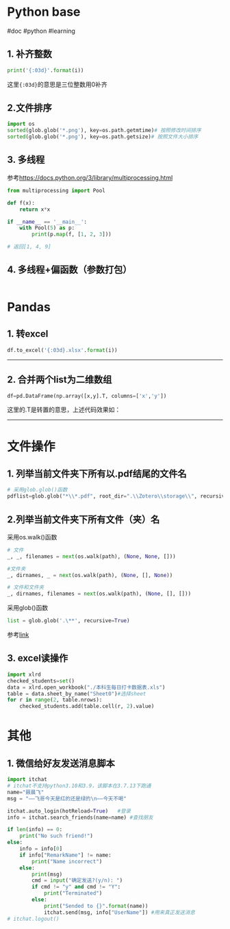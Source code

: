# Python base
#doc #python #learning
## 1. 补齐整数
```python
print('{:03d}'.format(i))
```
这里`{:03d}`的意思是三位整数用0补齐

## 2.文件排序
```python
import os
sorted(glob.glob('*.png'), key=os.path.getmtime)# 按照修改时间排序
sorted(glob.glob('*.png'), key=os.path.getsize)# 按照文件大小排序
```

## 3. 多线程
参考<https://docs.python.org/3/library/multiprocessing.html>
```python
from multiprocessing import Pool

def f(x):
    return x*x

if __name__ == '__main__':
    with Pool(5) as p:
        print(p.map(f, [1, 2, 3]))

# 返回[1, 4, 9]
```

## 4. 多线程+偏函数（参数打包）
```python

```
# Pandas
## 1. 转excel
```python
df.to_excel('{:03d}.xlsx'.format(i))
```

---
## 2. 合并两个list为二维数组
```python
df=pd.DataFrame(np.array([x,y].T, columns=['x','y'])
```
这里的.T是转置的意思，上述代码效果如：


___
# 文件操作
## 1. 列举当前文件夹下所有以.pdf结尾的文件名
```python
# 采用glob.glob()函数
pdflist=glob.glob("*\\*.pdf", root_dir=".\\Zotero\\storage\\", recursive=True)
```

## 2.列举当前文件夹下所有文件（夹）名
采用os.walk()函数
```python
# 文件
_, _, filenames = next(os.walk(path), (None, None, []))

#文件夹
_, dirnames, _ = next(os.walk(path), (None, [], None))

# 文件和文件夹
_, dirnames, filenames = next(os.walk(path), (None, [], []))
```
采用glob()函数
```python
list = glob.glob('.\**', recursive=True)
```
参考[link](https://www.geeksforgeeks.org/how-to-use-glob-function-to-find-files-recursively-in-python/)

## 3. excel读操作
```python
import xlrd
checked_students=set()
data = xlrd.open_workbook("./本科生每日打卡数据表.xls")
table = data.sheet_by_name("Sheet0")#选择sheet
for r in range(2, table.nrows):
	checked_students.add(table.cell(r, 2).value)
```


# 其他
## 1. 微信给好友发送消息脚本
```python
import itchat
# itchat不支持python3.10和3.9，该脚本在3.7.13下跑通
name="聂晨飞"
msg = "——飞哥今天是红的还是绿的\n——今天不喝"

itchat.auto_login(hotReload=True)   #登录
info = itchat.search_friends(name=name) #查找朋友

if len(info) == 0:
    print("No such friend!")
else:
    info = info[0]
    if info["RemarkName"] != name:
        print("Name incorrect")
    else: 
        print(msg)
        cmd = input("确定发送?(y/n): ")
        if cmd != "y" and cmd != "Y":
            print("Terminated")
        else:
            print("Sended to {}".format(name))
            itchat.send(msg, info["UserName"]) #用来真正发送消息
# itchat.logout()
```